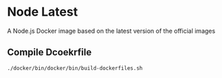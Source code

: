 # Node Latest

A Node.js Docker image based on the latest version of the official images

## Compile Dcoekrfile

```nashorn js
./docker/bin/docker/bin/build-dockerfiles.sh
```

